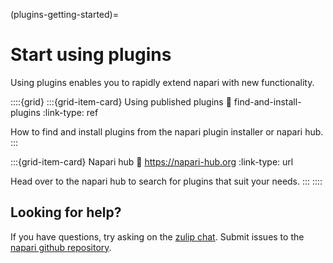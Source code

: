 (plugins-getting-started)=
# Start using plugins

Using plugins enables you to rapidly extend napari with new functionality.

::::{grid}
:::{grid-item-card} Using published plugins
:link: find-and-install-plugins
:link-type: ref

How to find and install plugins from the napari plugin installer or napari hub.
:::

:::{grid-item-card} Napari hub
:link: https://napari-hub.org
:link-type: url

Head over to the napari hub to search for plugins that suit your needs.
:::
::::

## Looking for help?

If you have questions, try asking on the [zulip chat][napari_zulip].
Submit issues to the [napari github repository][napari_issues].

[napari_issues]: https://github.com/napari/napari/issues/new/choose
[napari_zulip]: https://napari.zulipchat.com/
[napari_hub]: https://napari-hub.org